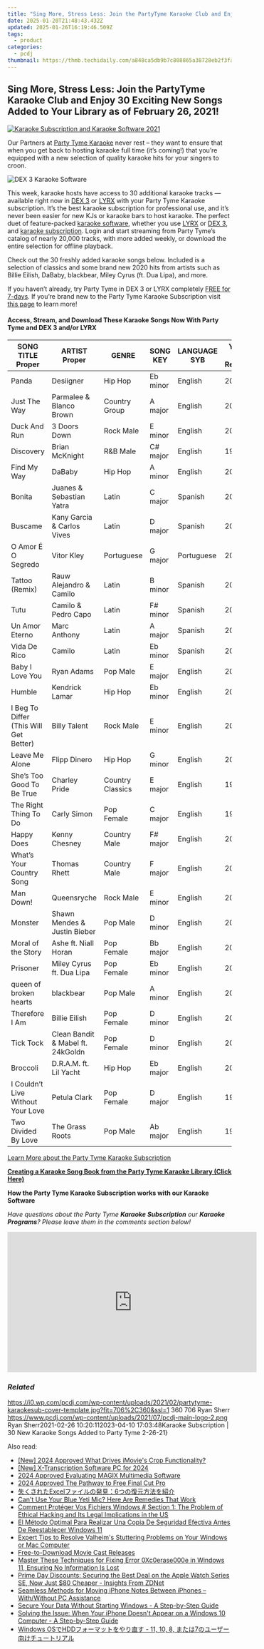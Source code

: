 ```yaml
---
title: "Sing More, Stress Less: Join the PartyTyme Karaoke Club and Enjoy 30 Exciting New Songs Added to Your Library as of February 26, 2021!"
date: 2025-01-20T21:48:43.432Z
updated: 2025-01-26T16:19:46.509Z
tags:
  - product
categories:
  - pcdj
thumbnail: https://thmb.techidaily.com/a848ca5db9b7c808865a38728eb2f3fa3f3cb8b726203e03c39aa2db5f8c0bbd.jpg
---
```


## Sing More, Stress Less: Join the PartyTyme Karaoke Club and Enjoy 30 Exciting New Songs Added to Your Library as of February 26, 2021!

[![Karaoke Subscription and Karaoke Software 2021](https://i0.wp.com/pcdj.com/wp-content/uploads/2021/02/partytyme-karaokesub-cover-template.jpg?resize=706%2C321&ssl=1)](https://i0.wp.com/pcdj.com/wp-content/uploads/2021/02/partytyme-karaokesub-cover-template.jpg?fit=706%2C360&ssl=1 "Karaoke Subscription and Karaoke Software 2021")

Our Partners at [Party Tyme Karaoke](https://tools.techidaily.com/pcdj/products/) never rest – they want to ensure that when you get back to hosting karaoke full time (it’s coming!) that you’re equipped with a new selection of quality karaoke hits for your singers to croon.

![DEX 3 Karaoke Software](https://i1.wp.com/pcdj.com/wp-content/uploads/2018/04/dex3-partytyme-new.jpg?fit=300%2C300&ssl=1 "DEX 3 Karaoke Software")

This week, karaoke hosts have access to 30 additional karaoke tracks — available right now in [DEX 3](https://tools.techidaily.com/pcdj/products/) or [LYRX](http://www.lyrxkaraoke.com/) with your Party Tyme Karaoke subscription. It’s the best karaoke subscription for professional use, and it’s never been easier for new KJs or karaoke bars to host karaoke. The perfect duet of feature-packed [karaoke software](http://www.lyrxkaraoke.com/), whether you use [LYRX](http://www.lyrxkaraoke.com/) or [DEX 3](https://tools.techidaily.com/pcdj/products/), and [karaoke subscription](https://tools.techidaily.com/pcdj/products/). Login and start streaming from Party Tyme’s catalog of nearly 20,000 tracks, with more added weekly, or download the entire selection for offline playback.

Check out the 30 freshly added karaoke songs below. Included is a selection of classics and some brand new 2020 hits from artists such as Billie Eilish, DaBaby, blackbear, Miley Cyrus (ft. Dua Lipa), and more.

If you haven’t already, try Party Tyme in DEX 3 or LYRX completely [FREE for 7-days](https://tools.techidaily.com/pcdj/products/). If you’re brand new to the Party Tyme Karaoke Subscription visit [this page](https://tools.techidaily.com/pcdj/products/) to learn more!

#### Access, Stream, and Download These Karaoke Songs Now With Party Tyme and DEX 3 and/or LYRX

| **SONG TITLE Proper**                  | **ARTIST Proper**                 | **GENRE**        | **SONG KEY** | **LANGUAGE SYB** | **YEAR of Release** |
| -------------------------------------- | --------------------------------- | ---------------- | ------------ | ---------------- | ------------------- |
| Panda                                  | Desiigner                         | Hip Hop          | Eb minor     | English          | 2016                |
| Just The Way                           | Parmalee & Blanco Brown           | Country Group    | A major      | English          | 2019                |
| Duck And Run                           | 3 Doors Down                      | Rock Male        | E minor      | English          | 2000                |
| Discovery                              | Brian McKnight                    | R&B Male         | C# major     | English          | 1999                |
| Find My Way                            | DaBaby                            | Hip Hop          | A minor      | English          | 2020                |
| Bonita                                 | Juanes & Sebastian Yatra          | Latin            | C major      | Spanish          | 2019                |
| Buscame                                | Kany Garcia & Carlos Vives        | Latin            | D major      | Spanish          | 2020                |
| O Amor É O Segredo                     | Vitor Kley                        | Portuguese       | G major      | Portuguese       | 2020                |
| Tattoo (Remix)                         | Rauw Alejandro & Camilo           | Latin            | B minor      | Spanish          | 2020                |
| Tutu                                   | Camilo & Pedro Capo               | Latin            | F# minor     | Spanish          | 2020                |
| Un Amor Eterno                         | Marc Anthony                      | Latin            | A major      | Spanish          | 2019                |
| Vida De Rico                           | Camilo                            | Latin            | Eb minor     | Spanish          | 2020                |
| Baby I Love You                        | Ryan Adams                        | Pop Male         | E major      | English          | 2018                |
| Humble                                 | Kendrick Lamar                    | Hip Hop          | Eb minor     | English          | 2017                |
| I Beg To Differ (This Will Get Better) | Billy Talent                      | Rock Male        | E minor      | English          | 2020                |
| Leave Me Alone                         | Flipp Dinero                      | Hip Hop          | G minor      | English          | 2019                |
| She’s Too Good To Be True              | Charley Pride                     | Country Classics | E major      | English          | 1973                |
| The Right Thing To Do                  | Carly Simon                       | Pop Female       | C major      | English          | 1972                |
| Happy Does                             | Kenny Chesney                     | Country Male     | F# major     | English          | 2020                |
| What’s Your Country Song               | Thomas Rhett                      | Country Male     | F major      | English          | 2020                |
| Man Down!                              | Queensryche                       | Rock Male        | E minor      | English          | 2009                |
| Monster                                | Shawn Mendes & Justin Bieber      | Pop Male         | D minor      | English          | 2020                |
| Moral of the Story                     | Ashe ft. Niall Horan              | Pop Female       | Bb major     | English          | 2020                |
| Prisoner                               | Miley Cyrus ft. Dua Lipa          | Pop Female       | Eb minor     | English          | 2020                |
| queen of broken hearts                 | blackbear                         | Pop Male         | A minor      | English          | 2020                |
| Therefore I Am                         | Billie Eilish                     | Pop Female       | D minor      | English          | 2020                |
| Tick Tock                              | Clean Bandit & Mabel ft. 24kGoldn | Pop Female       | D minor      | English          | 2020                |
| Broccoli                               | D.R.A.M. ft. Lil Yacht            | Hip Hop          | Eb major     | English          | 2016                |
| I Couldn’t Live Without Your Love      | Petula Clark                      | Pop Female       | D major      | English          | 1966                |
| Two Divided By Love                    | The Grass Roots                   | Pop Male         | Ab major     | English          | 1971                |

[Learn More about the Party Tyme Karaoke Subscription](https://tools.techidaily.com/pcdj/products/)

[**Creating a Karaoke Song Book from the Party Tyme Karaoke Library (Click Here)**](https://tools.techidaily.com/pcdj/products/)

**How the Party Tyme Karaoke Subscription works with our Karaoke Software**  

_Have questions about the Party Tyme **Karaoke Subscription** our **Karaoke Programs**? Please leave them in the comments section below!_

<!-- affiliate ads begin -->
<iframe width="560" height="315" src="https://www.youtube.com/embed/q4-YQ9Wjtfg?si=6afn1fydg_Wb9B8z" title="YouTube video player" frameborder="0" allow="accelerometer; autoplay; clipboard-write; encrypted-media; gyroscope; picture-in-picture; web-share" referrerpolicy="strict-origin-when-cross-origin" allowfullscreen></iframe>
<!-- affiliate ads end -->

### _Related_

https://i0.wp.com/pcdj.com/wp-content/uploads/2021/02/partytyme-karaokesub-cover-template.jpg?fit=706%2C360&ssl=1 360 706 Ryan Sherr https://www.pcdj.com/wp-content/uploads/2021/07/pcdj-main-logo-2.png Ryan Sherr2021-02-26 10:20:112023-04-10 17:03:48Karaoke Subscription | 30 New Karaoke Songs Added to Party Tyme 2-26-21}

<ins class="adsbygoogle"
     style="display:block"
     data-ad-format="autorelaxed"
     data-ad-client="ca-pub-7571918770474297"
     data-ad-slot="1223367746"></ins>

<ins class="adsbygoogle"
     style="display:block"
     data-ad-client="ca-pub-7571918770474297"
     data-ad-slot="8358498916"
     data-ad-format="auto"
     data-full-width-responsive="true"></ins>

<span class="atpl-alsoreadstyle">Also read:</span>
<div><ul>
<li><a href="https://fox-boxes.techidaily.com/new-2024-approved-what-drives-imovies-crop-functionality/"><u>[New] 2024 Approved What Drives iMovie's Crop Functionality?</u></a></li>
<li><a href="https://on-screen-recording.techidaily.com/new-x-transcription-software-pc-for-2024/"><u>[New] X-Transcription Software PC for 2024</u></a></li>
<li><a href="https://some-techniques.techidaily.com/2024-approved-evaluating-magix-multimedia-software/"><u>2024 Approved Evaluating MAGIX Multimedia Software</u></a></li>
<li><a href="https://article-files.techidaily.com/2024-approved-the-pathway-to-free-final-cut-pro/"><u>2024 Approved The Pathway to Free Final Cut Pro</u></a></li>
<li><a href="https://win-best.techidaily.com/excel6/"><u>失くされたExcelファイルの発見：6つの復元方法を紹介</u></a></li>
<li><a href="https://sound-issues.techidaily.com/cant-use-your-blue-yeti-mic-here-are-remedies-that-work/"><u>Can't Use Your Blue Yeti Mic? Here Are Remedies That Work</u></a></li>
<li><a href="https://win-exclusive.techidaily.com/comment-proteger-vos-fichiers-windows-section-1-the-problem-of-ethical-hacking-and-its-legal-implications-in-the-us/"><u>Comment Protéger Vos Fichiers Windows # Section 1: The Problem of Ethical Hacking and Its Legal Implications in the US</u></a></li>
<li><a href="https://win-exclusive.techidaily.com/el-metodo-optimal-para-realizar-una-copia-de-seguridad-efectiva-antes-de-reestablecer-windows-11/"><u>El Método Optimal Para Realizar Una Copia De Seguridad Efectiva Antes De Reestablecer Windows 11</u></a></li>
<li><a href="https://win-answers.techidaily.com/expert-tips-to-resolve-valheims-stuttering-problems-on-your-windows-or-mac-computer/"><u>Expert Tips to Resolve Valheim's Stuttering Problems on Your Windows or Mac Computer</u></a></li>
<li><a href="https://fox-access.techidaily.com/free-to-download-movie-cast-releases/"><u>Free-to-Download Movie Cast Releases</u></a></li>
<li><a href="https://win-exclusive.techidaily.com/master-these-techniques-for-fixing-error-0xc0erase000e-in-windows-11-ensuring-no-information-is-lost/"><u>Master These Techniques for Fixing Error 0Xc0erase000e in Windows 11, Ensuring No Information Is Lost</u></a></li>
<li><a href="https://tech-savvy.techidaily.com/prime-day-discounts-securing-the-best-deal-on-the-apple-watch-series-se-now-just-80-cheaper-insights-from-zdnet/"><u>Prime Day Discounts: Securing the Best Deal on the Apple Watch Series SE, Now Just $80 Cheaper - Insights From ZDNet</u></a></li>
<li><a href="https://win-exclusive.techidaily.com/seamless-methods-for-moving-iphone-notes-between-iphones-withwithout-pc-assistance/"><u>Seamless Methods for Moving iPhone Notes Between iPhones – With/Without PC Assistance</u></a></li>
<li><a href="https://win-exclusive.techidaily.com/secure-your-data-without-starting-windows-a-step-by-step-guide/"><u>Secure Your Data Without Starting Windows - A Step-by-Step Guide</u></a></li>
<li><a href="https://win-exclusive.techidaily.com/solving-the-issue-when-your-iphone-doesnt-appear-on-a-windows-10-computer-a-step-by-step-guide/"><u>Solving the Issue: When Your iPhone Doesn't Appear on a Windows 10 Computer - A Step-by-Step Guide</u></a></li>
<li><a href="https://win-exclusive.techidaily.com/windows-oshdd-11-10-8-7/"><u>Windows OSでHDDフォーマットをやり直す - 11, 10, 8, または7のユーザー向けチュートリアル</u></a></li>
</ul></div>

